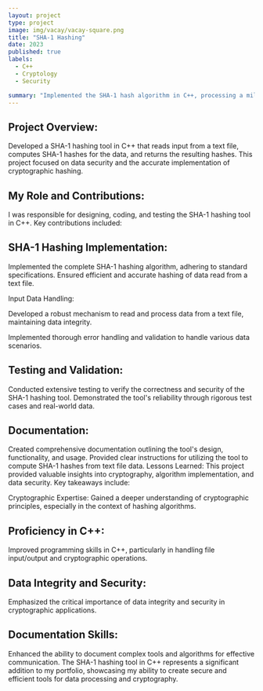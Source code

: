 ```yaml
---
layout: project
type: project
image: img/vacay/vacay-square.png
title: "SHA-1 Hashing"
date: 2023
published: true
labels:
  - C++
  - Cryptology
  - Security

summary: "Implemented the SHA-1 hash algorithm in C++, processing a million hashes, and emphasizing data security and algorithm integrity for the portfolio project."
---
```


## Project Overview:
Developed a SHA-1 hashing tool in C++ that reads input from a text file, computes SHA-1 hashes for the data, and returns the resulting hashes. This project focused on data security and the accurate implementation of cryptographic hashing.

## My Role and Contributions:
I was responsible for designing, coding, and testing the SHA-1 hashing tool in C++. Key contributions included:

## SHA-1 Hashing Implementation:

Implemented the complete SHA-1 hashing algorithm, adhering to standard specifications.
Ensured efficient and accurate hashing of data read from a text file.

Input Data Handling:

Developed a robust mechanism to read and process data from a text file, maintaining data integrity.

Implemented thorough error handling and validation to handle various data scenarios.

## Testing and Validation:

Conducted extensive testing to verify the correctness and security of the SHA-1 hashing tool.
Demonstrated the tool's reliability through rigorous test cases and real-world data.
## Documentation:

Created comprehensive documentation outlining the tool's design, functionality, and usage.
Provided clear instructions for utilizing the tool to compute SHA-1 hashes from text file data.
Lessons Learned:
This project provided valuable insights into cryptography, algorithm implementation, and data security. Key takeaways include:

Cryptographic Expertise: Gained a deeper understanding of cryptographic principles, especially in the context of hashing algorithms.

## Proficiency in C++: 
Improved programming skills in C++, particularly in handling file input/output and cryptographic operations.
## Data Integrity and Security:
Emphasized the critical importance of data integrity and security in cryptographic applications.
## Documentation Skills: 
Enhanced the ability to document complex tools and algorithms for effective communication.
The SHA-1 hashing tool in C++ represents a significant addition to my portfolio, showcasing my ability to create secure and efficient tools for data processing and cryptography.
 
